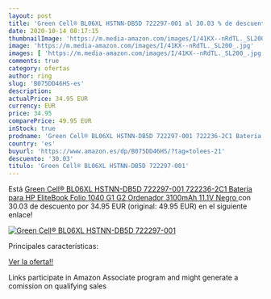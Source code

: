 ```yaml
---
layout: post
title: 'Green Cell® BL06XL HSTNN-DB5D 722297-001 al 30.03 % de descuento'
date: 2020-10-14 08:17:15
thumbnailImage: 'https://m.media-amazon.com/images/I/41KX--nRdTL._SL200_.jpg'
image: 'https://m.media-amazon.com/images/I/41KX--nRdTL._SL200_.jpg'
images: [ 'https://m.media-amazon.com/images/I/41KX--nRdTL._SL200_.jpg' ]
comments: true
category: ofertas
author: ring
slug: 'B075DD46HS-es'
description:
actualPrice: 34.95 EUR
currency: EUR
price: 34.95
comparePrice: 49.95 EUR
inStock: true
prodname: 'Green Cell® BL06XL HSTNN-DB5D 722297-001 722236-2C1 Batería para HP EliteBook Folio 1040 G1 G2 Ordenador  3100mAh 11.1V Negro '
country: 'es'
buyurl: 'https://www.amazon.es/dp/B075DD46HS/?tag=tolees-21'
descuento: '30.03'
titulo: 'Green Cell® BL06XL HSTNN-DB5D 722297-001'
---
```


Está [Green Cell® BL06XL HSTNN-DB5D 722297-001 722236-2C1 Batería para HP EliteBook Folio 1040 G1 G2 Ordenador  3100mAh 11.1V Negro ](https://www.amazon.es/dp/B075DD46HS/?tag=tolees-21) con 30.03 de descuento por 34.95 EUR (original: 49.95 EUR) en el siguiente enlace!

[![Green Cell® BL06XL HSTNN-DB5D 722297-001](https://m.media-amazon.com/images/I/41KX--nRdTL._SL200_.jpg)](https://www.amazon.es/dp/B075DD46HS/?tag=tolees-21)

Principales características:


[Ver la oferta!!](https://www.amazon.es/dp/B075DD46HS/?tag=tolees-21)

Links participate in Amazon Associate program and might generate a comission on qualifying sales



